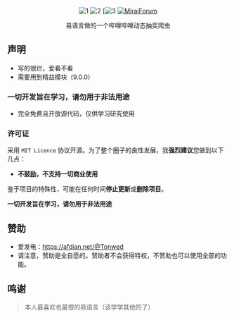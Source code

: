 <div align="center">

![1](https://img.shields.io/badge/License-MIT-brightgreen)
![2](https://img.shields.io/badge/Price-free-blue)
[![3](https://img.shields.io/badge/Version-1.0.0-red)
[![MiraiForum](https://img.shields.io/badge/post-on%20MiraiForum-yellow)](https://mirai.mamoe.net)

易语言做的一个哔哩哔哩动态抽奖爬虫
  
</div>

## 声明

- 写的很烂，爱看不看
- 需要用到精益模块（9.0.0）

### 一切开发旨在学习，请勿用于非法用途

- 完全免费且开放源代码，仅供学习研究使用

### 许可证

采用 `MIT Licence` 协议开源。为了整个圈子的良性发展，我**强烈建议**您做到以下几点：

- **不鼓励，不支持一切商业使用**

鉴于项目的特殊性，可能在任何时间**停止更新**或**删除项目**。

**一切开发旨在学习，请勿用于非法用途**

## 赞助
- 爱发电：https://afdian.net/@Tonwed
- 请注意，赞助是全自愿的。赞助者不会获得特权，不赞助也可以使用全部的功能。


## 鸣谢

> 本人最喜欢也最恨的易语言（该学学其他的了）

